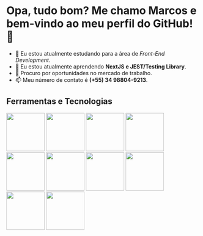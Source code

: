 # Opa, tudo bom? Me chamo **Marcos** e bem-vindo ao meu perfil do GitHub! 👋

- 🔭 Eu estou atualmente estudando para a área de *Front-End Development*.
- 🌱 Eu estou atualmente aprendendo **NextJS e JEST/Testing Library**.
- 💼 Procuro por oportunidades no mercado de trabalho.
- 📫 Meu número de contato é **(+55) 34 98804-9213**.

## Ferramentas e Tecnologias

  <div>
    <img width="100px" loading="lazy" src="https://cdn.jsdelivr.net/gh/devicons/devicon/icons/html5/html5-plain-wordmark.svg" />
    <img width="100px" loading="lazy" src="https://cdn.jsdelivr.net/gh/devicons/devicon/icons/css3/css3-plain-wordmark.svg" />
    <img width="100px" loading="lazy" src="https://cdn.jsdelivr.net/gh/devicons/devicon/icons/javascript/javascript-plain.svg" />
    <img width="100px" loading="lazy" src="https://cdn.jsdelivr.net/gh/devicons/devicon/icons/typescript/typescript-plain.svg" />
    <img width="100px" loading="lazy" src="https://cdn.jsdelivr.net/gh/devicons/devicon/icons/react/react-original-wordmark.svg" />
    <img width="100px" loading="lazy" src="https://cdn.jsdelivr.net/gh/devicons/devicon/icons/nextjs/nextjs-original-wordmark.svg" />
    <img width="100px" loading="lazy" src="https://cdn.jsdelivr.net/gh/devicons/devicon/icons/sass/sass-original.svg" />
    <img width="100px" loading="lazy" src="https://cdn.jsdelivr.net/gh/devicons/devicon/icons/tailwindcss/tailwindcss-original-wordmark.svg" />
    <img width="100px" loading="lazy" src="https://cdn.jsdelivr.net/gh/devicons/devicon/icons/git/git-plain-wordmark.svg" />
    <img width="100px" loading="lazy" src="https://cdn.jsdelivr.net/gh/devicons/devicon/icons/jest/jest-plain.svg" />
          
  </div>

<!--
## Contatos

## Estatísticas GitHub


**M4rcosz/m4rcosz** is a ✨ _special_ ✨ repository because its `README.md` (this file) appears on your GitHub profile.

Here are some ideas to get you started:

- 🔭 I’m currently working on ...
- 🌱 I’m currently learning ...
- 👯 I’m looking to collaborate on ...
- 🤔 I’m looking for help with ...
- 💬 Ask me about ...
- 📫 How to reach me: ...
- 😄 Pronouns: ...
- ⚡ Fun fact: ...
-->
